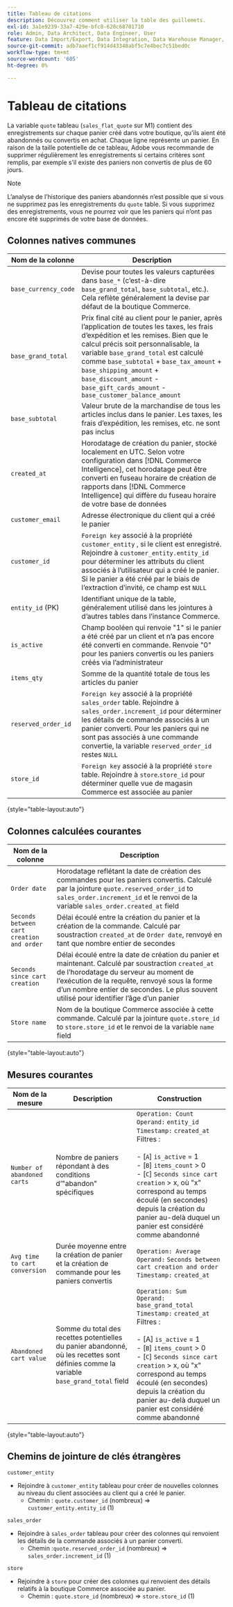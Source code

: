 ```yaml
---
title: Tableau de citations
description: Découvrez comment utiliser la table des guillemets.
exl-id: 3a1e9239-33a7-429e-bfc8-628c68701710
role: Admin, Data Architect, Data Engineer, User
feature: Data Import/Export, Data Integration, Data Warehouse Manager, Commerce Tables
source-git-commit: adb7aaef1cf914d43348abf5c7e4bec7c51bed0c
workflow-type: tm+mt
source-wordcount: '605'
ht-degree: 0%

---
```


# Tableau de citations

La variable `quote` tableau (`sales_flat_quote` sur M1) contient des enregistrements sur chaque panier créé dans votre boutique, qu’ils aient été abandonnés ou convertis en achat. Chaque ligne représente un panier. En raison de la taille potentielle de ce tableau, Adobe vous recommande de supprimer régulièrement les enregistrements si certains critères sont remplis, par exemple s’il existe des paniers non convertis de plus de 60 jours.

>[!NOTE]
>
>L’analyse de l’historique des paniers abandonnés n’est possible que si vous ne supprimez pas les enregistrements du `quote` table. Si vous supprimez des enregistrements, vous ne pourrez voir que les paniers qui n’ont pas encore été supprimés de votre base de données.

## Colonnes natives communes

| **Nom de la colonne** | **Description** |
|---|---|
| `base_currency_code` | Devise pour toutes les valeurs capturées dans `base_*` (c’est-à-dire `base_grand_total`, `base_subtotal`, etc.). Cela reflète généralement la devise par défaut de la boutique Commerce. |
| `base_grand_total` | Prix final cité au client pour le panier, après l’application de toutes les taxes, les frais d’expédition et les remises. Bien que le calcul précis soit personnalisable, la variable `base_grand_total` est calculé comme `base_subtotal` + `base_tax_amount` + `base_shipping_amount` + `base_discount_amount` - `base_gift_cards_amount` - `base_customer_balance_amount` |
| `base_subtotal` | Valeur brute de la marchandise de tous les articles inclus dans le panier. Les taxes, les frais d’expédition, les remises, etc. ne sont pas inclus |
| `created_at` | Horodatage de création du panier, stocké localement en UTC. Selon votre configuration dans [!DNL Commerce Intelligence], cet horodatage peut être converti en fuseau horaire de création de rapports dans [!DNL Commerce Intelligence] qui diffère du fuseau horaire de votre base de données |
| `customer_email` | Adresse électronique du client qui a créé le panier |
| `customer_id` | `Foreign key` associé à la propriété `customer_entity` , si le client est enregistré. Rejoindre à `customer_entity.entity_id` pour déterminer les attributs du client associés à l’utilisateur qui a créé le panier. Si le panier a été créé par le biais de l’extraction d’invité, ce champ est `NULL` |
| `entity_id` (PK) | Identifiant unique de la table, généralement utilisé dans les jointures à d’autres tables dans l’instance Commerce. |
| `is_active` | Champ booléen qui renvoie &quot;1&quot; si le panier a été créé par un client et n’a pas encore été converti en commande. Renvoie &quot;0&quot; pour les paniers convertis ou les paniers créés via l’administrateur |
| `items_qty` | Somme de la quantité totale de tous les articles du panier |
| `reserved_order_id` | `Foreign key` associé à la propriété `sales_order` table. Rejoindre à `sales_order.increment_id` pour déterminer les détails de commande associés à un panier converti. Pour les paniers qui ne sont pas associés à une commande convertie, la variable `reserved_order_id` restes `NULL` |
| `store_id` | `Foreign key` associé à la propriété `store` table. Rejoindre à `store`.`store_id` pour déterminer quelle vue de magasin Commerce est associée au panier |

{style="table-layout:auto"}

## Colonnes calculées courantes

| **Nom de la colonne** | **Description** |
|---|---|
| `Order date` | Horodatage reflétant la date de création des commandes pour les paniers convertis. Calculé par la jointure `quote.reserved_order_id` to `sales_order.increment_id` et le renvoi de la variable `sales_order.created_at` field |
| `Seconds between cart creation and order` | Délai écoulé entre la création du panier et la création de la commande. Calculé par soustraction `created_at` de `Order date`, renvoyé en tant que nombre entier de secondes |
| `Seconds since cart creation` | Délai écoulé entre la date de création du panier et maintenant. Calculé par soustraction `created_at` de l’horodatage du serveur au moment de l’exécution de la requête, renvoyé sous la forme d’un nombre entier de secondes. Le plus souvent utilisé pour identifier l’âge d’un panier |
| `Store name` | Nom de la boutique Commerce associée à cette commande. Calculé par la jointure `quote.store_id` to `store.store_id` et le renvoi de la variable `name` field |

{style="table-layout:auto"}

## Mesures courantes

| **Nom de la mesure** | **Description** | **Construction** |
|---|---|---|
| `Number of abandoned carts` | Nombre de paniers répondant à des conditions d’&quot;abandon&quot; spécifiques | `Operation: Count`<br/>`Operand:` `entity_id`<br/>`Timestamp:` `created_at`<br/>Filtres :<br><br>- \[`A`\] `is_active` = 1<br>- \[`B`\] `items_count` > 0<br>- \[`C`\] `Seconds since cart creation` > x, où &quot;x&quot; correspond au temps écoulé (en secondes) depuis la création du panier au-delà duquel un panier est considéré comme abandonné |
| `Avg time to cart conversion` | Durée moyenne entre la création de panier et la création de commande pour les paniers convertis | `Operation: Average`<br>`Operand:` `Seconds between cart creation and order`<br>`Timestamp:` `created_at` |
| `Abandoned cart value` | Somme du total des recettes potentielles du panier abandonné, où les recettes sont définies comme la variable `base_grand_total` field | `Operation: Sum`<br>`Operand:` `base_grand_total`<br>`Timestamp:` `created_at`<br>Filtres :<br><br>- \[A\] `is_active` = 1<br>- \[`B`\] `items_count` > 0<br>- \[`C`\] `Seconds since cart creation` > x, où &quot;x&quot; correspond au temps écoulé (en secondes) depuis la création du panier au-delà duquel un panier est considéré comme abandonné |

{style="table-layout:auto"}

## Chemins de jointure de clés étrangères

`customer_entity`

* Rejoindre à `customer_entity` tableau pour créer de nouvelles colonnes au niveau du client associées au client qui a créé le panier.
   * Chemin : `quote.customer_id` (nombreux) => `customer_entity.entity_id` (1)

`sales_order`

* Rejoindre à `sales_order` tableau pour créer des colonnes qui renvoient les détails de la commande associés à un panier converti.
   * Chemin :`quote.reserved_order_id` (nombreux) => `sales_order.increment_id` (1)

`store`

* Rejoindre à `store` pour créer des colonnes qui renvoient des détails relatifs à la boutique Commerce associée au panier.
   * Chemin : `quote.store_id` (nombreux) => `store.store_id` (1)
